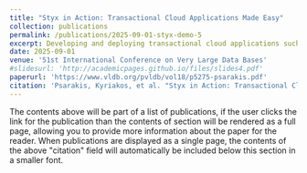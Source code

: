 ```yaml
---
title: "Styx in Action: Transactional Cloud Applications Made Easy"
collection: publications
permalink: /publications/2025-09-01-styx-demo-5
excerpt: Developing and deploying transactional cloud applications such as banking and e-commerce systems is a daunting task for developers. The reason for this difficulty is twofold. First, developing such applications shifts the developers' focus from the application logic to considerations of distributed transactions, fault-tolerance, consistency, and scalability. Second, deploying such applications involves multiple systems, such as databases, load balancers, or containerized services, impeding efficient resource management. This demonstration presents Styx, a scalable application runtime that allows developers to build scalable and transactional cloud applications with minimal effort. It supports serializability and exactly-once guarantees and focuses on the ease of development and deployment, as well as Styx's fault-tolerance mechanisms.
date: 2025-09-01
venue: '51st International Conference on Very Large Data Bases'
#slidesurl: 'http://academicpages.github.io/files/slides4.pdf'
paperurl: 'https://www.vldb.org/pvldb/vol18/p5275-psarakis.pdf'
citation: 'Psarakis, Kyriakos, et al. "Styx in Action: Transactional Cloud Applications Made Easy." 51st International Conference on Very Large Data Bases (VLDB 2025). 2025.'
---
```


The contents above will be part of a list of publications, if the user clicks the link for the publication than the contents of section will be rendered as a full page, allowing you to provide more information about the paper for the reader. When publications are displayed as a single page, the contents of the above "citation" field will automatically be included below this section in a smaller font.
